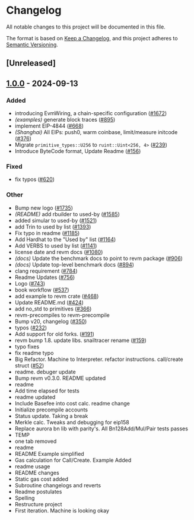 # Changelog

All notable changes to this project will be documented in this file.

The format is based on [Keep a Changelog](https://keepachangelog.com/en/1.0.0/),
and this project adheres to [Semantic Versioning](https://semver.org/spec/v2.0.0.html).

## [Unreleased]

## [1.0.0](https://github.com/Wodann/revm/releases/tag/revm-optimism-v1.0.0) - 2024-09-13

### Added

- introducing EvmWiring, a chain-specific configuration ([#1672](https://github.com/Wodann/revm/pull/1672))
- *(examples)* generate block traces ([#895](https://github.com/Wodann/revm/pull/895))
- implement EIP-4844 ([#668](https://github.com/Wodann/revm/pull/668))
- *(Shanghai)* All EIPs: push0, warm coinbase, limit/measure initcode ([#376](https://github.com/Wodann/revm/pull/376))
- Migrate `primitive_types::U256` to `ruint::Uint<256, 4>` ([#239](https://github.com/Wodann/revm/pull/239))
- Introduce ByteCode format, Update Readme ([#156](https://github.com/Wodann/revm/pull/156))

### Fixed

- fix typos ([#620](https://github.com/Wodann/revm/pull/620))

### Other

- Bump new logo ([#1735](https://github.com/Wodann/revm/pull/1735))
- *(README)* add rbuilder to used-by ([#1585](https://github.com/Wodann/revm/pull/1585))
- added simular to used-by ([#1521](https://github.com/Wodann/revm/pull/1521))
- add Trin to used by list ([#1393](https://github.com/Wodann/revm/pull/1393))
- Fix typo in readme ([#1185](https://github.com/Wodann/revm/pull/1185))
- Add Hardhat to the "Used by" list ([#1164](https://github.com/Wodann/revm/pull/1164))
- Add VERBS to used by list ([#1141](https://github.com/Wodann/revm/pull/1141))
- license date and revm docs ([#1080](https://github.com/Wodann/revm/pull/1080))
- *(docs)* Update the benchmark docs to point to revm package ([#906](https://github.com/Wodann/revm/pull/906))
- *(docs)* Update top-level benchmark docs ([#894](https://github.com/Wodann/revm/pull/894))
- clang requirement ([#784](https://github.com/Wodann/revm/pull/784))
- Readme Updates ([#756](https://github.com/Wodann/revm/pull/756))
- Logo ([#743](https://github.com/Wodann/revm/pull/743))
- book workflow ([#537](https://github.com/Wodann/revm/pull/537))
- add example to revm crate ([#468](https://github.com/Wodann/revm/pull/468))
- Update README.md ([#424](https://github.com/Wodann/revm/pull/424))
- add no_std to primitives ([#366](https://github.com/Wodann/revm/pull/366))
- revm-precompiles to revm-precompile
- Bump v20, changelog ([#350](https://github.com/Wodann/revm/pull/350))
- typos ([#232](https://github.com/Wodann/revm/pull/232))
- Add support for old forks. ([#191](https://github.com/Wodann/revm/pull/191))
- revm bump 1.8. update libs. snailtracer rename ([#159](https://github.com/Wodann/revm/pull/159))
- typo fixes
- fix readme typo
- Big Refactor. Machine to Interpreter. refactor instructions. call/create struct ([#52](https://github.com/Wodann/revm/pull/52))
- readme. debuger update
- Bump revm v0.3.0. README updated
- readme
- Add time elapsed for tests
- readme updated
- Include Basefee into cost calc. readme change
- Initialize precompile accounts
- Status update. Taking a break
- Merkle calc. Tweaks and debugging for eip158
- Replace aurora bn lib with parity's. All Bn128Add/Mul/Pair tests passes
- TEMP
- one tab removed
- readme
- README Example simplified
- Gas calculation for Call/Create. Example Added
- readme usage
- README changes
- Static gas cost added
- Subroutine changelogs and reverts
- Readme postulates
- Spelling
- Restructure project
- First iteration. Machine is looking okay
